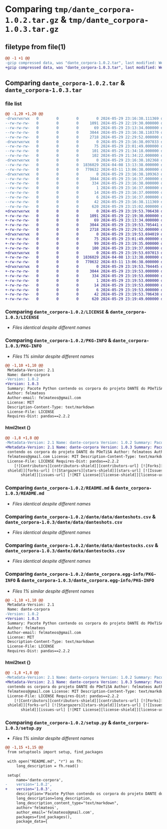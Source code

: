 # Comparing `tmp/dante_corpora-1.0.2.tar.gz` & `tmp/dante_corpora-1.0.3.tar.gz`

## filetype from file(1)

```diff
@@ -1 +1 @@
-gzip compressed data, was "dante_corpora-1.0.2.tar", last modified: Wed May 29 23:16:38 2024, max compression
+gzip compressed data, was "dante_corpora-1.0.3.tar", last modified: Wed May 29 23:19:53 2024, max compression
```

## Comparing `dante_corpora-1.0.2.tar` & `dante_corpora-1.0.3.tar`

### file list

```diff
@@ -1,20 +1,20 @@
-drwxrwxrwx   0        0        0        0 2024-05-29 23:16:38.111369 dante_corpora-1.0.2/
--rw-rw-rw-   0        0        0     1091 2024-05-29 22:19:30.000000 dante_corpora-1.0.2/LICENSE
--rw-rw-rw-   0        0        0       69 2024-05-29 23:13:34.000000 dante_corpora-1.0.2/MANIFEST.in
--rw-rw-rw-   0        0        0     3044 2024-05-29 23:16:38.110370 dante_corpora-1.0.2/PKG-INFO
--rw-rw-rw-   0        0        0     2718 2024-05-29 22:29:52.000000 dante_corpora-1.0.2/README.md
-drwxrwxrwx   0        0        0        0 2024-05-29 23:16:38.097833 dante_corpora-1.0.2/dante/
--rw-rw-rw-   0        0        0       75 2024-05-29 23:01:49.000000 dante_corpora-1.0.2/dante/__init__.py
--rw-rw-rw-   0        0        0      101 2024-05-29 21:34:18.000000 dante_corpora-1.0.2/dante/danteshots.py
--rw-rw-rw-   0        0        0      102 2024-05-29 21:34:22.000000 dante_corpora-1.0.2/dante/dantestocks.py
-drwxrwxrwx   0        0        0        0 2024-05-29 23:16:38.102368 dante_corpora-1.0.2/dante/data/
--rw-rw-rw-   0        0        0  1836029 2024-04-08 13:13:38.000000 dante_corpora-1.0.2/dante/data/danteshots.csv
--rw-rw-rw-   0        0        0   770632 2024-03-11 13:06:38.000000 dante_corpora-1.0.2/dante/data/dantestocks.csv
-drwxrwxrwx   0        0        0        0 2024-05-29 23:16:38.109363 dante_corpora-1.0.2/dante_corpora.egg-info/
--rw-rw-rw-   0        0        0     3044 2024-05-29 23:16:37.000000 dante_corpora-1.0.2/dante_corpora.egg-info/PKG-INFO
--rw-rw-rw-   0        0        0      334 2024-05-29 23:16:38.000000 dante_corpora-1.0.2/dante_corpora.egg-info/SOURCES.txt
--rw-rw-rw-   0        0        0        1 2024-05-29 23:16:37.000000 dante_corpora-1.0.2/dante_corpora.egg-info/dependency_links.txt
--rw-rw-rw-   0        0        0       14 2024-05-29 23:16:37.000000 dante_corpora-1.0.2/dante_corpora.egg-info/requires.txt
--rw-rw-rw-   0        0        0        6 2024-05-29 23:16:37.000000 dante_corpora-1.0.2/dante_corpora.egg-info/top_level.txt
--rw-rw-rw-   0        0        0       42 2024-05-29 23:16:38.111369 dante_corpora-1.0.2/setup.cfg
--rw-rw-rw-   0        0        0      620 2024-05-29 23:15:02.000000 dante_corpora-1.0.2/setup.py
+drwxrwxrwx   0        0        0        0 2024-05-29 23:19:53.706438 dante_corpora-1.0.3/
+-rw-rw-rw-   0        0        0     1091 2024-05-29 22:19:30.000000 dante_corpora-1.0.3/LICENSE
+-rw-rw-rw-   0        0        0       69 2024-05-29 23:13:34.000000 dante_corpora-1.0.3/MANIFEST.in
+-rw-rw-rw-   0        0        0     3044 2024-05-29 23:19:53.705441 dante_corpora-1.0.3/PKG-INFO
+-rw-rw-rw-   0        0        0     2718 2024-05-29 22:29:52.000000 dante_corpora-1.0.3/README.md
+drwxrwxrwx   0        0        0        0 2024-05-29 23:19:53.694019 dante_corpora-1.0.3/dante/
+-rw-rw-rw-   0        0        0       75 2024-05-29 23:01:49.000000 dante_corpora-1.0.3/dante/__init__.py
+-rw-rw-rw-   0        0        0       99 2024-05-29 23:19:35.000000 dante_corpora-1.0.3/dante/danteshots.py
+-rw-rw-rw-   0        0        0      100 2024-05-29 23:19:37.000000 dante_corpora-1.0.3/dante/dantestocks.py
+drwxrwxrwx   0        0        0        0 2024-05-29 23:19:53.697013 dante_corpora-1.0.3/dante/data/
+-rw-rw-rw-   0        0        0  1836029 2024-04-08 13:13:38.000000 dante_corpora-1.0.3/dante/data/danteshots.csv
+-rw-rw-rw-   0        0        0   770632 2024-03-11 13:06:38.000000 dante_corpora-1.0.3/dante/data/dantestocks.csv
+drwxrwxrwx   0        0        0        0 2024-05-29 23:19:53.704445 dante_corpora-1.0.3/dante_corpora.egg-info/
+-rw-rw-rw-   0        0        0     3044 2024-05-29 23:19:53.000000 dante_corpora-1.0.3/dante_corpora.egg-info/PKG-INFO
+-rw-rw-rw-   0        0        0      334 2024-05-29 23:19:53.000000 dante_corpora-1.0.3/dante_corpora.egg-info/SOURCES.txt
+-rw-rw-rw-   0        0        0        1 2024-05-29 23:19:53.000000 dante_corpora-1.0.3/dante_corpora.egg-info/dependency_links.txt
+-rw-rw-rw-   0        0        0       14 2024-05-29 23:19:53.000000 dante_corpora-1.0.3/dante_corpora.egg-info/requires.txt
+-rw-rw-rw-   0        0        0        6 2024-05-29 23:19:53.000000 dante_corpora-1.0.3/dante_corpora.egg-info/top_level.txt
+-rw-rw-rw-   0        0        0       42 2024-05-29 23:19:53.706438 dante_corpora-1.0.3/setup.cfg
+-rw-rw-rw-   0        0        0      620 2024-05-29 23:19:49.000000 dante_corpora-1.0.3/setup.py
```

### Comparing `dante_corpora-1.0.2/LICENSE` & `dante_corpora-1.0.3/LICENSE`

 * *Files identical despite different names*

### Comparing `dante_corpora-1.0.2/PKG-INFO` & `dante_corpora-1.0.3/PKG-INFO`

 * *Files 1% similar despite different names*

```diff
@@ -1,10 +1,10 @@
 Metadata-Version: 2.1
 Name: dante-corpora
-Version: 1.0.2
+Version: 1.0.3
 Summary: Pacote Python contendo os corpora do projeto DANTE do POeTiSA
 Author: felmateos
 Author-email: felmateos@gmail.com
 License: MIT
 Description-Content-Type: text/markdown
 License-File: LICENSE
 Requires-Dist: pandas==2.2.2
```

#### html2text {}

```diff
@@ -1,8 +1,8 @@
-Metadata-Version: 2.1 Name: dante-corpora Version: 1.0.2 Summary: Pacote Python
+Metadata-Version: 2.1 Name: dante-corpora Version: 1.0.3 Summary: Pacote Python
 contendo os corpora do projeto DANTE do POeTiSA Author: felmateos Author-email:
 felmateos@gmail.com License: MIT Description-Content-Type: text/markdown
 License-File: LICENSE Requires-Dist: pandas==2.2.2
    [![Contributors][contributors-shield]][contributors-url] [![Forks][forks-
 shield]][forks-url] [![Stargazers][stars-shield]][stars-url] [![Issues][issues-
       shield]][issues-url] [![MIT License][license-shield]][license-url]
```

### Comparing `dante_corpora-1.0.2/README.md` & `dante_corpora-1.0.3/README.md`

 * *Files identical despite different names*

### Comparing `dante_corpora-1.0.2/dante/data/danteshots.csv` & `dante_corpora-1.0.3/dante/data/danteshots.csv`

 * *Files identical despite different names*

### Comparing `dante_corpora-1.0.2/dante/data/dantestocks.csv` & `dante_corpora-1.0.3/dante/data/dantestocks.csv`

 * *Files identical despite different names*

### Comparing `dante_corpora-1.0.2/dante_corpora.egg-info/PKG-INFO` & `dante_corpora-1.0.3/dante_corpora.egg-info/PKG-INFO`

 * *Files 1% similar despite different names*

```diff
@@ -1,10 +1,10 @@
 Metadata-Version: 2.1
 Name: dante-corpora
-Version: 1.0.2
+Version: 1.0.3
 Summary: Pacote Python contendo os corpora do projeto DANTE do POeTiSA
 Author: felmateos
 Author-email: felmateos@gmail.com
 License: MIT
 Description-Content-Type: text/markdown
 License-File: LICENSE
 Requires-Dist: pandas==2.2.2
```

#### html2text {}

```diff
@@ -1,8 +1,8 @@
-Metadata-Version: 2.1 Name: dante-corpora Version: 1.0.2 Summary: Pacote Python
+Metadata-Version: 2.1 Name: dante-corpora Version: 1.0.3 Summary: Pacote Python
 contendo os corpora do projeto DANTE do POeTiSA Author: felmateos Author-email:
 felmateos@gmail.com License: MIT Description-Content-Type: text/markdown
 License-File: LICENSE Requires-Dist: pandas==2.2.2
    [![Contributors][contributors-shield]][contributors-url] [![Forks][forks-
 shield]][forks-url] [![Stargazers][stars-shield]][stars-url] [![Issues][issues-
       shield]][issues-url] [![MIT License][license-shield]][license-url]
```

### Comparing `dante_corpora-1.0.2/setup.py` & `dante_corpora-1.0.3/setup.py`

 * *Files 1% similar despite different names*

```diff
@@ -1,15 +1,15 @@
 from setuptools import setup, find_packages
 
 with open("README.md", "r") as fh:
     long_description = fh.read()
 
 setup(
     name='dante-corpora',
-    version='1.0.2',
+    version='1.0.3',
     description='Pacote Python contendo os corpora do projeto DANTE do POeTiSA',
     long_description=long_description,
     long_description_content_type="text/markdown",
     author='felmateos',
     author_email='felmateos@gmail.com',
     packages=find_packages(),
     package_data={
```

